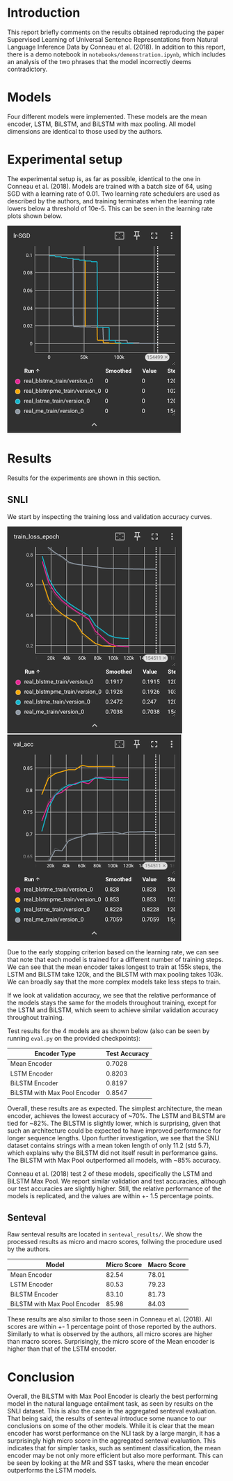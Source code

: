 # Introduction

This report briefly comments on the results obtained reproducing the paper Supervised 
Learning of Universal Sentence Representations from Natural Language Inference Data 
by Conneau et al. (2018). In addition to this report, there is a demo notebook 
in `notebooks/demonstration.ipynb`, which includes an analysis of the two phrases that the model
incorrectly deems contradictory. 

# Models

Four different models were implemented. These models are the mean encoder, LSTM, BiLSTM, and 
BiLSTM with max pooling. All model dimensions are identical to those used by the authors. 

# Experimental setup

The experimental setup is, as far as possible, identical to the one in Conneau et al. (2018).
Models are trained with a batch size of 64, using SGD with a learning rate of 0.01. Two learning
rate schedulers are used as described by the authors, and training terminates when the learning
rate lowers below a threshold of 10e-5. This can be seen in the learning rate plots shown below. 

![img_1.png](imgs/img_1.png)

# Results

Results for the experiments are shown in this section. 

## SNLI

We start by inspecting the training loss 
and validation accuracy curves. 

![img_2.png](imgs/img_2.png)
![img_3.png](imgs/img_3.png)

Due to the early stopping criterion based on the learning rate, we can see that 
note that each model is trained for a different number of training steps. We can see that 
the mean encoder takes longest to train at 155k steps, the LSTM and BiLSTM take 120k, and the 
BiLSTM with max pooling takes 103k. We can broadly say that the more complex models take 
less steps to train. 

If we look at validation accuracy, we see that the relative performance of the models stays 
the same for the models throughout training, except for the LSTM and BiLSTM, which seem to 
achieve similar validation accuracy throughout training. 

Test results for the 4 models are as shown below (also can be seen by running `eval.py` on the provided checkpoints):

| Encoder Type                 | Test Accuracy |
|------------------------------|---------------|
| Mean Encoder                 | 0.7028        |
| LSTM Encoder                 | 0.8203        |
| BiLSTM Encoder               | 0.8197        |
| BiLSTM with Max Pool Encoder | 0.8547        |

Overall, these results are as expected. The simplest architecture, the mean encoder, achieves the 
lowest accuracy of ~70%. The LSTM and BiLSTM are tied for ~82%. The BiLSTM is slightly lower, which is 
surprising, given that such an architecture could be expected to have improved performance for longer
sequence lengths. Upon further investigation, we see that the SNLI dataset contains strings with a mean 
token length of only 11.2 (std 5.7), which explains why the BiLSTM did not itself result in performance gains. 
The BiLSTM with Max Pool outperformed all models, with ~85% accuracy.

Conneau et al. (2018) test 2 of these models, specifically the LSTM and BiLSTM Max Pool. We report similar validation and 
test accuracies, although our test accuracies are slightly higher. Still, the relative performance of the models 
is replicated, and the values are within +- 1.5 percentage points. 

## Senteval

Raw senteval results are located in `senteval_results/`. We show the processed results as micro and macro scores, follwing the 
procedure used by the authors.

| Model                        | Micro Score | Macro Score |
|------------------------------|-------------|-------------|
| Mean Encoder                 | 82.54       | 78.01       |
| LSTM Encoder                 | 80.53       | 79.23       |
| BiLSTM Encoder               | 83.10       | 81.73       |
| BiLSTM with Max Pool Encoder | 85.98       | 84.03       |

These results are also similar to those seen in Conneau et al. (2018). All scores are within +- 1 percentage point of those 
reported by the authors. Similarly to what is observed by the authors, all micro scores are higher than macro scores. Surprisingly, 
the micro score of the Mean encoder is higher than that of the LSTM encoder. 

# Conclusion

Overall, the BiLSTM with Max Pool Encoder is clearly the best performing model in the natural language entailment task, as seen by 
results on the SNLI dataset. This is also the case in the aggregated senteval evaluation. That being said, the results of 
senteval introduce some nuance to our conclusions on some of the other models. While it is clear that the mean encoder has worst performance 
on the NLI task by a large margin, it has a surprisingly high micro score in the aggregated senteval evaluation. This indicates that 
for simpler tasks, such as sentiment classification, the mean encoder may be not only more efficient but also more performant. This can be seen by 
looking at the MR and SST tasks, where the mean encoder outperforms the LSTM models. 
